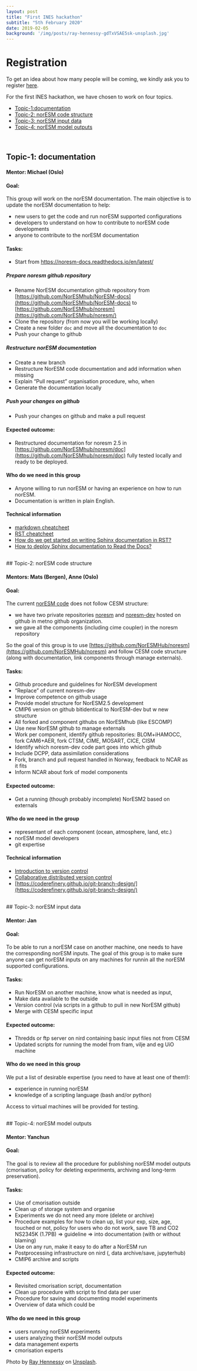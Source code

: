 ```yaml
---
layout: post
title: "First INES hackathon"
subtitle: "5th February 2020"
date: 2019-02-05
background: '/img/posts/ray-hennessy-gdTxVSAE5sk-unsplash.jpg'
---
```


# Registration

To get an idea about how many people will be coming, we kindly ask you to register [here](https://docs.google.com/forms/d/e/1FAIpQLSfXqBkzOGWvK6kuLUlDMJ2viFBCwEUSfOWjpyXHohSL8ncnsA/viewform).

For the first INES hackathon, we have chosen to work on four topics.

<ul>
<li><a href="#topic-1">Topic-1:documentation</a></li>
<li><a href="#topic-2">Topic-2: norESM code structure</a></li>
<li><a href="#topic-3">Topic-3: norESM input data</a></li>
<li><a href="#topic-4">Topic-4: norESM model outputs</a></li>
</ul>

<br>

<h2 id="topic-1"></h2>

## Topic-1: documentation

#### Mentor: Michael (Oslo)

#### Goal:

This group will work on the norESM documentation. The main objective is to update the norESM documentation to help:

- new users to get the code and run norESM supported configurations
- developers to understand on how to contribute to norESM code developments
- anyone to contribute to the norESM documentation
	
#### Tasks:
- Start from https://noresm-docs.readthedocs.io/en/latest/

##### Prepare noresm github repository

- Rename NorESM documentation github repository from [https://github.com/NorESMhub/NorESM-docs](https://github.com/NorESMhub/NorESM-docs) to [https://github.com/NorESMhub/noresm](https://github.com/NorESMhub/noresm/)
- Clone the repository (from now you will be working locally)
- Create a new folder `doc` and move all the documentation to `doc`
- Push your change to github

##### Restructure norESM documentation

- Create a new branch
- Restructure NorESM code documentation and add information when missing
- Explain “Pull request” organisation procedure, who, when
- Generate the documentation locally

##### Push your changes on github 

- Push your changes on github and make a pull request

#### Expected outcome:

- Restructured documentation for noresm 2.5 in [https://github.com/NorESMhub/noresm/doc](https://github.com/NorESMhub/noresm/doc) fully tested locally and ready to be deployed.

#### Who do we need in this group

- Anyone willing to run norESM or having an experience on how to run norESM.
- Documentation is written in plain English.

#### Technical information

- [markdown cheatcheet](https://github.com/adam-p/markdown-here/wiki/Markdown-Cheatsheet)
- [RST cheatcheet](https://github.com/ralsina/rst-cheatsheet/blob/master/rst-cheatsheet.rst)
- [How do we get started on writing Sphinx documentation in RST?](https://coderefinery.github.io/documentation/04-sphinx/)
- [How to deploy Sphinx documentation to Read the Docs?](https://coderefinery.github.io/documentation/05-rtd/)

<h2 id="topic-2"></h2>
## Topic-2: norESM code structure

#### Mentors: Mats (Bergen), Anne (Oslo)

#### Goal:

The current [norESM code](https://github.com/metno/noresm-dev) does not follow CESM structure:
- we have two private repositories [noresm](https://github.com/metno/noresm) and [noresm-dev](https://github.com/metno/noresm-dev) hosted on github in metno github organization.
- we gave all the components (including cime coupler) in the noresm repository

So the goal of this group is to use [https://github.com/NorESMHub/noresm](https://github.com/NorESMHub/noresm) and follow CESM code structure (along with documentation, link components through manage externals).

#### Tasks:

- Github procedure and guidelines for NorESM development
- “Replace” of current noresm-dev 
- Improve competence on github usage
- Provide model structure for NorESM2.5 development
- CMIP6 version on github bitidentical to NorESM-dev but w new structure
- All forked and component githubs on NorESMhub (like ESCOMP)
- Use new NorESM github to  manage externals  
- Work per component, identify github repositories: BLOM+iHAMOCC, fork CAM6+AER, fork CTSM, CIME, MOSART, CICE, CISM
- Identify which noresm-dev code part goes into which github
- Include DCPP, data assimilation considerations
- Fork, branch and pull request handled in Norway, feedback to NCAR as it fits
- Inform NCAR about fork of model components

#### Expected outcome:

- Get a running (though probably incomplete) NorESM2 based on externals

#### Who do we need in the group

- representant of each component (ocean, atmosphere, land, etc.)
- norESM model developers
- git expertise

#### Technical information

- [Introduction to version control](https://coderefinery.github.io/git-intro/)
- [Collaborative distributed version control](https://coderefinery.github.io/git-collaborative/)
- [https://coderefinery.github.io/git-branch-design/](https://coderefinery.github.io/git-branch-design/)

<h2 id="topic-3"></h2>
## Topic-3: norESM input data

#### Mentor: Jan

#### Goal:

To be able to run a norESM case on another machine, one needs to have the corresponding norESM inputs. The goal of this group is to make sure anyone can get norESM inputs on any machines for runnin all the norESM supported configurations.

#### Tasks:

- Run NorESM on another machine, know what is needed as input, 
- Make data available to the outside
- Version control (via scripts in a github to pull in new NorESM github)
- Merge with CESM specific input


#### Expected outcome:

- Thredds or ftp server on nird containing basic input files not from CESM
- Updated scripts for running the model from fram, vilje and eg UiO machine

#### Who do we need in this group

We put a list of desirable expertise (you need to have at least one of them!):

- experience in running norESM
- knowledge of a scripting language (bash and/or python)

Access to virtual machines will be provided for testing.

<h2 id="topic-4"></h2>
## Topic-4: norESM model outputs

#### Mentor: Yanchun

#### Goal:

The goal is to review all the procedure for publishing norESM model outputs (cmorisation, policy for deleting experiments, archiving and long-term preservation).


#### Tasks:

- Use of cmorisation outside
- Clean up of storage system and organise 
- Experiments we do not need any more (delete or archive)
- Procedure examples for how to clean up, list your exp, size, age, touched or not, policy for users who do not work, save TB and CO2 NS2345K (1.7PB) => guideline => into documentation (with or without blaming)
- Use on any run, make it easy to do after a NorESM run
- Postprocessing infrastructure on nird (, data archive/save, jupyterhub)
- CMIP6 archive and scripts

#### Expected outcome:

- Revisited cmorisation script, documentation
- Clean up procedure with script to find data per user
- Procedure for saving and documenting model experiments
- Overview of data which could be 

#### Who do we need in this group

- users running norESM experiments
- users analyzing their norESM model outputs
- data management experts
- cmorisation experts

<p>Photo by <a href="https://unsplash.com/@rayhennessy">Ray Hennessy</a> on <a href="https://unsplash.com/">Unsplash</a>.</p>
